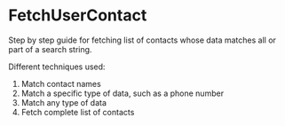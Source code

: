 # FetchUserContact

Step by step guide for fetching list of contacts whose data matches all or part of a search string.

Different techniques used:
1. Match contact names
2. Match a specific type of data, such as a phone number
3. Match any type of data
4. Fetch complete list of contacts



